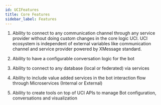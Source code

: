 ```yaml
---
id: UCIFeatures
title: Core Features
sidebar_label: Features
---
```



1. Ability to connect to any communication channel through any service provider without doing custom changes in the core logic UCI.
UCI ecosystem is  independent of external variables like communication channel and service provider powered by XMessage standard.

2. Ability to have a configurable conversation logic for the bot

3. Ability to connect to any database (local or federated) via services

4. Ability to include value added services in the bot interaction flow through Microservices (Internal or External) 

5. Ability to create tools on top of UCI APIs to manage Bot configuration, conversations and visualization





